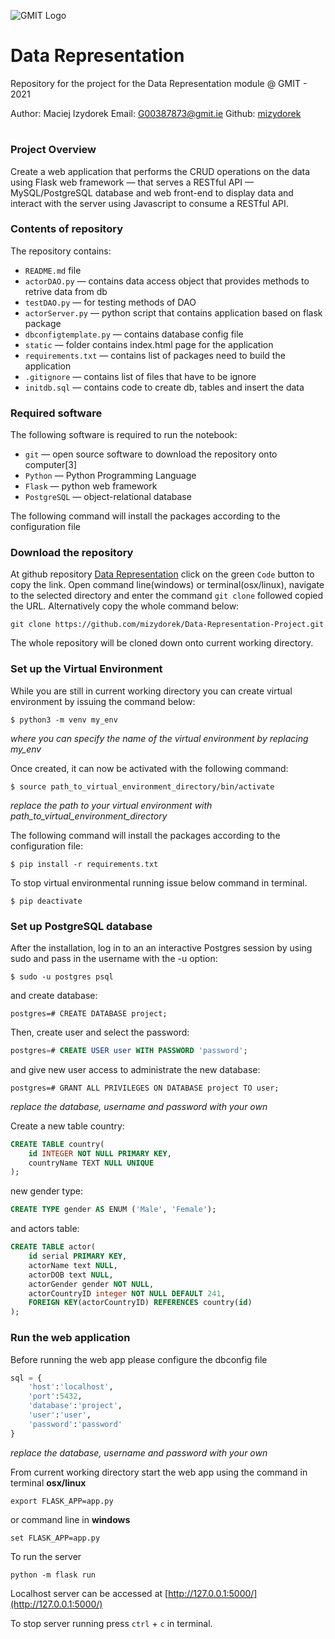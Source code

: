 ![GMIT Logo](http://password.gmit.ie/images/logo.png "GMIT Logos")
# Data Representation

Repository for the project for the Data Representation module @ GMIT - 2021

Author: Maciej Izydorek Email: G00387873@gmit.ie Github: [mizydorek](https://github.com/mizydorek)

#

### Project Overview

Create a web application that performs the CRUD operations on the data using Flask web framework — that serves a RESTful API — MySQL/PostgreSQL database and web front-end to display data and interact with the server using Javascript to consume a RESTful API.

### Contents of repository

The repository contains:

* `README.md` file
* `actorDAO.py` — contains data access object that provides methods to retrive data from db
* `testDAO.py` — for testing methods of DAO
* `actorServer.py` — python script that contains application based on flask package 
* `dbconfigtemplate.py` — contains database config file 
* `static` — folder contains index.html page for the application
* `requirements.txt` — contains list of packages need to build the application
* `.gitignore` — contains list of files that have to be ignore
* `initdb.sql` — contains code to create db, tables and insert the data  

### Required software

The following software is required to run the notebook:

* `git` — open source software to download the repository onto computer[3]
* `Python` — Python Programming Language
* `Flask` — python web framework
* `PostgreSQL` — object-relational database

The following command will install the packages according to the configuration file

### Download the repository

At github repository [Data Representation](https://github.com/mizydorek/Data-Representation-Project) click on the green `Code` button to copy the link. Open command line(windows) or terminal(osx/linux), navigate to the selected directory and enter the command `git clone` followed copied the URL. Alternatively copy the whole command below:

```
git clone https://github.com/mizydorek/Data-Representation-Project.git
```

The whole repository will be cloned down onto current working directory.

### Set up the Virtual Environment

While you are still in current working directory you can create virtual environment by issuing the command below:

```
$ python3 -m venv my_env
```
*where you can specify the name of the virtual environment by replacing my_env*

Once created, it can now be activated with the following command:

```
$ source path_to_virtual_environment_directory/bin/activate
```
*replace the path to your virtual environment with path_to_virtual_environment_directory*


The following command will install the packages according to the configuration file:

```
$ pip install -r requirements.txt
```

To stop virtual environmental running issue below command in terminal. 

```
$ pip deactivate
```

### Set up PostgreSQL database

After the installation, log in to an an interactive Postgres session by using sudo and pass in the username with the -u option:

```
$ sudo -u postgres psql
```

and create database:

```
postgres=# CREATE DATABASE project;
```

Then, create user and select the password:

```SQL
postgres=# CREATE USER user WITH PASSWORD 'password';
```

and give new user access to administrate the new database:


```
postgres=# GRANT ALL PRIVILEGES ON DATABASE project TO user;
```
*replace the database, username and password with your own*

Create a new table country:

```SQL
CREATE TABLE country(
	id INTEGER NOT NULL PRIMARY KEY,
	countryName TEXT NULL UNIQUE
);
```

new gender type:
```SQL
CREATE TYPE gender AS ENUM ('Male', 'Female');
```

and actors table:

```SQL
CREATE TABLE actor(
	id serial PRIMARY KEY,
	actorName text NULL,
	actorDOB text NULL,
	actorGender gender NOT NULL,
	actorCountryID integer NOT NULL DEFAULT 241,
	FOREIGN KEY(actorCountryID) REFERENCES country(id)
);
```

### Run the web application

Before running the web app please configure the  dbconfig file 

```python
sql = {
    'host':'localhost', 
    'port':5432, 
    'database':'project', 
    'user':'user', 
    'password':'password'
}
```
*replace the database, username and password with your own*

From current working directory start the web app using the command in terminal **osx/linux** 

```
export FLASK_APP=app.py
```

or command line in **windows**

```
set FLASK_APP=app.py
```

To run the server

```
python -m flask run
```

Localhost server can be accessed at [http://127.0.0.1:5000/](http://127.0.0.1:5000/)

To stop server running press `ctrl` + `c` in terminal.  